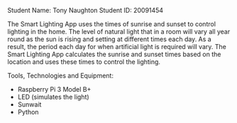 Student Name: Tony Naughton
Student ID: 20091454

The Smart Lighting App uses the times of sunrise and sunset to control lighting in the home.
The level of natural light that in a room will vary all year round as the sun is rising and setting at different times each day.
As a result, the period each day for when artificial light is required will vary.
The Smart Lighting App calculates the sunrise and sunset times based on the location and uses these times to control the lighting.

Tools, Technologies and Equipment:

- Raspberry Pi 3 Model B+
- LED (simulates the light)
- Sunwait
- Python

